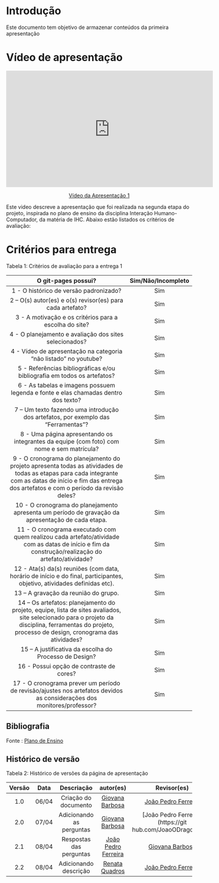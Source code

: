 # Introdução

Este documento tem objetivo de armazenar conteúdos da primeira apresentação



# Vídeo de apresentação 

<p style="text-align: center"><iframe width="560" height="315" src="https://www.youtube.com/embed/frSFkkrWemk?si=O-rETQ07iw109nR6" title="YouTube video player" frameborder="0" allow="accelerometer; autoplay; clipboard-write; encrypted-media; gyroscope; picture-in-picture; web-share" referrerpolicy="strict-origin-when-cross-origin" allowfullscreen></iframe></p>
<p style="text-align: center"><a href="https://youtu.be/frSFkkrWemk?si=O-rETQ07iw109nR6" target="blanket">Vídeo da Apresentação 1</a></p>

Este video descreve a apresentação que foi realizada na segunda etapa do projeto, inspirada no plano de ensino da disciplina Interação Humano-Computador, da matéria de IHC. Abaixo estão listados os critérios de avaliação:

# Critérios para entrega

Tabela 1: Critérios de avaliação para a entrega 1

| O git-pages possui?     | Sim/Não/Incompleto |
| :--------: | :----: | 
1 - O histórico de versão padronizado? | Sim
2 – O(s) autor(es) e o(s) revisor(es) para cada artefato? | Sim
3 - A motivação e os critérios para a escolha do site? | Sim
4 - O planejamento e avaliação dos sites selecionados? | Sim
4 - Vídeo de apresentação na categoria “não listado” no youtube? | Sim
5 - Referências bibliográficas e/ou bibliografia em todos os artefatos? | Sim
6 - As tabelas e imagens possuem legenda e fonte e elas chamadas dentro dos texto? | Sim
7 – Um texto fazendo uma introdução dos artefatos, por exemplo das “Ferramentas”? | Sim
8 - Uma página apresentando os integrantes da equipe (com foto) com nome e sem matrícula? | Sim
9 - O cronograma do planejamento do projeto apresenta todas as atividades de todas as etapas para cada integrante com as datas de início e fim das entrega dos artefatos e com o período da revisão deles? | Sim
10 - O cronograma do planejamento apresenta um período de gravação da apresentação de cada etapa.| Sim
11 - O cronograma executado com quem realizou cada artefato/atividade com as datas de início e fim da construção/realização do artefato/atividade? | Sim
12 - Ata(s) da(s) reuniões (com data, horário de início e do final, participantes, objetivo, atividades definidas etc). | Sim
13 – A gravação da reunião do grupo. | Sim
14 – Os artefatos: planejamento do projeto, equipe, lista de sites avaliados, site selecionado para o projeto da disciplina, ferramentas do projeto, processo de design, cronograma das atividades? | Sim
15 – A justificativa da escolha do Processo de Design? | Sim
16 - Possui opção de contraste de cores?| Sim
17 - O cronograma prever um período de revisão/ajustes nos artefatos devidos as considerações dos monitores/professor?| Sim

## Bibliografia 
Fonte : [Plano de Ensino](https://aprender3.unb.br/pluginfile.php/2843624/mod_resource/content/48/Plano_de_Ensino%20FIHC%20012024%20Turma%201.pdf)

## Histórico de versão

Tabela 2: Histórico de versões da página de apresentação

|                            Versão                             |              Data               |                    Descriação                     | autor(es)           |  Revisor(es)          |
| :----------------------------------------------------------: | :-------------------------------: | :-------------------------------------------------: | :-------------------------------: |  :-------------------------------: | 
| 1.0 |  06/04  | Criação do documento |[Giovana Barbosa ](https://github.com/gio221)|[João Pedro Ferreira](https://github.com/JoaoODragonborn)
| 2.0 |  07/04  | Adicionando as perguntas  |[Giovana Barbosa ](https://github.com/gio221)|[João Pedro Ferreira](https://git    hub.com/JoaoODragonborn)
| 2.1 |  08/04  | Respostas das perguntas  |[João Pedro Ferreira](https://github.com/JoaoODragonborn)|[Giovana Barbosa ](https://github.com/gio221)
| 2.2 |  08/04  | Adicionando descrição  |[Renata Quadros](https://github.com/Renatinha28)| [João Pedro Ferreira](https://github.com/JoaoODragonborn)

